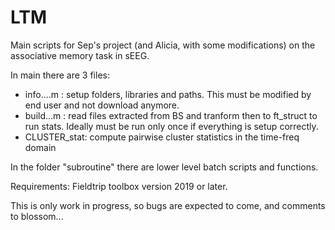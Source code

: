 # LTM
Main scripts for Sep's project (and Alicia, with some modifications) on the associative memory task in sEEG.

In main there are 3 files:
- info....m : setup folders, libraries and paths. This must be modified by end user and not download anymore.
- build...m : read files extracted from BS and tranform then to ft_struct to run stats. Ideally must be run only once if everything is setup correctly.
- CLUSTER_stat: compute pairwise cluster statistics in the time-freq domain

In the folder "subroutine" there are lower level batch scripts and functions.

Requirements: Fieldtrip toolbox version 2019 or later.

This is only work in progress, so bugs are expected to come, and comments to blossom...
